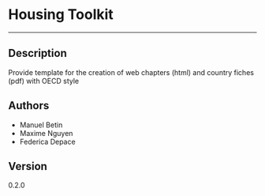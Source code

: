 # Housing Toolkit 

----

## Description

Provide template for the creation of web chapters (html) and country fiches (pdf) with OECD style

## Authors

- Manuel Betin
- Maxime Nguyen
- Federica Depace

## Version

0.2.0

